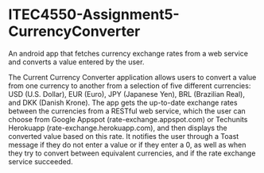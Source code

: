 # ITEC4550-Assignment5-CurrencyConverter
An android app that fetches currency exchange rates from a web service and converts a value entered by the user.

The Current Currency Converter application allows users to convert a value from one currency to another from a selection of five different currencies: USD (U.S. Dollar), EUR (Euro), JPY (Japanese Yen), BRL (Brazilian Real), and DKK (Danish Krone). The app gets the up-to-date exchange rates between the currencies from a RESTful web service, which the user can choose from Google Appspot (rate-exchange.appspot.com) or Techunits Herokuapp (rate-exchange.herokuapp.com), and then displays the converted value based on this rate. It notifies the user through a Toast message if they do not enter a value or if they enter a 0, as well as when they try to convert between equivalent currencies, and if the rate exchange service succeeded.
